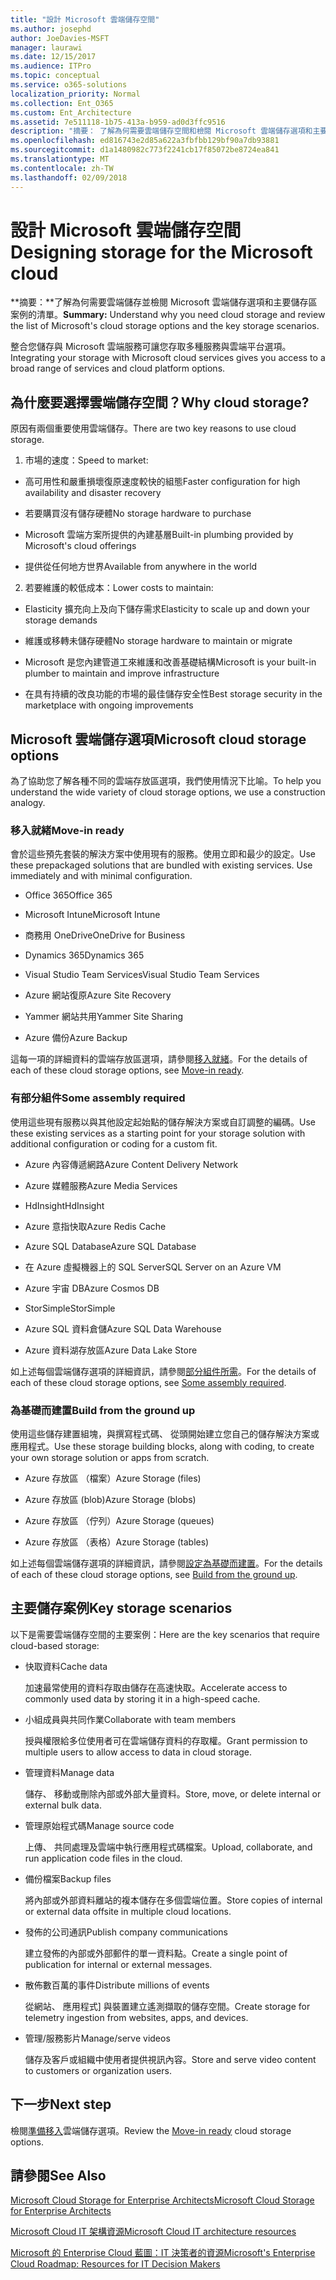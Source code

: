 ```yaml
---
title: "設計 Microsoft 雲端儲存空間"
ms.author: josephd
author: JoeDavies-MSFT
manager: laurawi
ms.date: 12/15/2017
ms.audience: ITPro
ms.topic: conceptual
ms.service: o365-solutions
localization_priority: Normal
ms.collection: Ent_O365
ms.custom: Ent_Architecture
ms.assetid: 7e511118-1b75-413a-b959-ad0d3ffc9516
description: "摘要： 了解為何需要雲端儲存空間和檢閱 Microsoft 雲端儲存選項和主要儲存區案例的清單。"
ms.openlocfilehash: ed816743e2d85a622a3fbfbb129bf90a7db93881
ms.sourcegitcommit: d1a1480982c773f2241cb17f85072be8724ea841
ms.translationtype: MT
ms.contentlocale: zh-TW
ms.lasthandoff: 02/09/2018
---
```

# <a name="designing-storage-for-the-microsoft-cloud"></a><span data-ttu-id="5b86d-103">設計 Microsoft 雲端儲存空間</span><span class="sxs-lookup"><span data-stu-id="5b86d-103">Designing storage for the Microsoft cloud</span></span>

 <span data-ttu-id="5b86d-104">**摘要：**了解為何需要雲端儲存並檢閱 Microsoft 雲端儲存選項和主要儲存區案例的清單。</span><span class="sxs-lookup"><span data-stu-id="5b86d-104">**Summary:** Understand why you need cloud storage and review the list of Microsoft's cloud storage options and the key storage scenarios.</span></span>
  
<span data-ttu-id="5b86d-105">整合您儲存與 Microsoft 雲端服務可讓您存取多種服務與雲端平台選項。</span><span class="sxs-lookup"><span data-stu-id="5b86d-105">Integrating your storage with Microsoft cloud services gives you access to a broad range of services and cloud platform options.</span></span>
  
## <a name="why-cloud-storage"></a><span data-ttu-id="5b86d-106">為什麼要選擇雲端儲存空間？</span><span class="sxs-lookup"><span data-stu-id="5b86d-106">Why cloud storage?</span></span>

<span data-ttu-id="5b86d-107">原因有兩個重要使用雲端儲存。</span><span class="sxs-lookup"><span data-stu-id="5b86d-107">There are two key reasons to use cloud storage.</span></span>
  
1. <span data-ttu-id="5b86d-108">市場的速度：</span><span class="sxs-lookup"><span data-stu-id="5b86d-108">Speed to market:</span></span>
    
  - <span data-ttu-id="5b86d-109">高可用性和嚴重損壞復原速度較快的組態</span><span class="sxs-lookup"><span data-stu-id="5b86d-109">Faster configuration for high availability and disaster recovery</span></span>
    
  - <span data-ttu-id="5b86d-110">若要購買沒有儲存硬體</span><span class="sxs-lookup"><span data-stu-id="5b86d-110">No storage hardware to purchase</span></span>
    
  - <span data-ttu-id="5b86d-111">Microsoft 雲端方案所提供的內建基層</span><span class="sxs-lookup"><span data-stu-id="5b86d-111">Built-in plumbing provided by Microsoft's cloud offerings</span></span>
    
  - <span data-ttu-id="5b86d-112">提供從任何地方世界</span><span class="sxs-lookup"><span data-stu-id="5b86d-112">Available from anywhere in the world</span></span>
    
2. <span data-ttu-id="5b86d-113">若要維護的較低成本：</span><span class="sxs-lookup"><span data-stu-id="5b86d-113">Lower costs to maintain:</span></span>
    
  - <span data-ttu-id="5b86d-114">Elasticity 擴充向上及向下儲存需求</span><span class="sxs-lookup"><span data-stu-id="5b86d-114">Elasticity to scale up and down your storage demands</span></span>
    
  - <span data-ttu-id="5b86d-115">維護或移轉未儲存硬體</span><span class="sxs-lookup"><span data-stu-id="5b86d-115">No storage hardware to maintain or migrate</span></span>
    
  - <span data-ttu-id="5b86d-116">Microsoft 是您內建管道工來維護和改善基礎結構</span><span class="sxs-lookup"><span data-stu-id="5b86d-116">Microsoft is your built-in plumber to maintain and improve infrastructure</span></span>
    
  - <span data-ttu-id="5b86d-117">在具有持續的改良功能的市場的最佳儲存安全性</span><span class="sxs-lookup"><span data-stu-id="5b86d-117">Best storage security in the marketplace with ongoing improvements</span></span>
    
## <a name="microsoft-cloud-storage-options"></a><span data-ttu-id="5b86d-118">Microsoft 雲端儲存選項</span><span class="sxs-lookup"><span data-stu-id="5b86d-118">Microsoft cloud storage options</span></span>

<span data-ttu-id="5b86d-119">為了協助您了解各種不同的雲端存放區選項，我們使用情況下比喻。</span><span class="sxs-lookup"><span data-stu-id="5b86d-119">To help you understand the wide variety of cloud storage options, we use a construction analogy.</span></span>
  
### <a name="move-in-ready"></a><span data-ttu-id="5b86d-120">移入就緒</span><span class="sxs-lookup"><span data-stu-id="5b86d-120">Move-in ready</span></span>

<span data-ttu-id="5b86d-p101">會於這些預先套裝的解決方案中使用現有的服務。使用立即和最少的設定。</span><span class="sxs-lookup"><span data-stu-id="5b86d-p101">Use these prepackaged solutions that are bundled with existing services. Use immediately and with minimal configuration.</span></span>
  
- <span data-ttu-id="5b86d-123">Office 365</span><span class="sxs-lookup"><span data-stu-id="5b86d-123">Office 365</span></span>
    
- <span data-ttu-id="5b86d-124">Microsoft Intune</span><span class="sxs-lookup"><span data-stu-id="5b86d-124">Microsoft Intune</span></span>
    
- <span data-ttu-id="5b86d-125">商務用 OneDrive</span><span class="sxs-lookup"><span data-stu-id="5b86d-125">OneDrive for Business</span></span>
    
- <span data-ttu-id="5b86d-126">Dynamics 365</span><span class="sxs-lookup"><span data-stu-id="5b86d-126">Dynamics 365</span></span>
    
- <span data-ttu-id="5b86d-127">Visual Studio Team Services</span><span class="sxs-lookup"><span data-stu-id="5b86d-127">Visual Studio Team Services</span></span>
    
- <span data-ttu-id="5b86d-128">Azure 網站復原</span><span class="sxs-lookup"><span data-stu-id="5b86d-128">Azure Site Recovery</span></span>
    
- <span data-ttu-id="5b86d-129">Yammer 網站共用</span><span class="sxs-lookup"><span data-stu-id="5b86d-129">Yammer Site Sharing</span></span>
    
- <span data-ttu-id="5b86d-130">Azure 備份</span><span class="sxs-lookup"><span data-stu-id="5b86d-130">Azure Backup</span></span>
    
<span data-ttu-id="5b86d-131">這每一項的詳細資料的雲端存放區選項，請參閱[移入就緒](move-in-ready.md)。</span><span class="sxs-lookup"><span data-stu-id="5b86d-131">For the details of each of these cloud storage options, see [Move-in ready](move-in-ready.md).</span></span>
  
### <a name="some-assembly-required"></a><span data-ttu-id="5b86d-132">有部分組件</span><span class="sxs-lookup"><span data-stu-id="5b86d-132">Some assembly required</span></span>

<span data-ttu-id="5b86d-133">使用這些現有服務以與其他設定起始點的儲存解決方案或自訂調整的編碼。</span><span class="sxs-lookup"><span data-stu-id="5b86d-133">Use these existing services as a starting point for your storage solution with additional configuration or coding for a custom fit.</span></span>
  
- <span data-ttu-id="5b86d-134">Azure 內容傳遞網路</span><span class="sxs-lookup"><span data-stu-id="5b86d-134">Azure Content Delivery Network</span></span>
    
- <span data-ttu-id="5b86d-135">Azure 媒體服務</span><span class="sxs-lookup"><span data-stu-id="5b86d-135">Azure Media Services</span></span>
    
- <span data-ttu-id="5b86d-136">HdInsight</span><span class="sxs-lookup"><span data-stu-id="5b86d-136">HdInsight</span></span>
    
- <span data-ttu-id="5b86d-137">Azure 意指快取</span><span class="sxs-lookup"><span data-stu-id="5b86d-137">Azure Redis Cache</span></span>
    
- <span data-ttu-id="5b86d-138">Azure SQL Database</span><span class="sxs-lookup"><span data-stu-id="5b86d-138">Azure SQL Database</span></span>
    
- <span data-ttu-id="5b86d-139">在 Azure 虛擬機器上的 SQL Server</span><span class="sxs-lookup"><span data-stu-id="5b86d-139">SQL Server on an Azure VM</span></span>
    
- <span data-ttu-id="5b86d-140">Azure 宇宙 DB</span><span class="sxs-lookup"><span data-stu-id="5b86d-140">Azure Cosmos DB</span></span>
    
- <span data-ttu-id="5b86d-141">StorSimple</span><span class="sxs-lookup"><span data-stu-id="5b86d-141">StorSimple</span></span>
    
- <span data-ttu-id="5b86d-142">Azure SQL 資料倉儲</span><span class="sxs-lookup"><span data-stu-id="5b86d-142">Azure SQL Data Warehouse</span></span>
    
- <span data-ttu-id="5b86d-143">Azure 資料湖存放區</span><span class="sxs-lookup"><span data-stu-id="5b86d-143">Azure Data Lake Store</span></span>
    
<span data-ttu-id="5b86d-144">如上述每個雲端儲存選項的詳細資訊，請參閱[部分組件所需](some-assembly-required.md)。</span><span class="sxs-lookup"><span data-stu-id="5b86d-144">For the details of each of these cloud storage options, see [Some assembly required](some-assembly-required.md).</span></span>
  
### <a name="build-from-the-ground-up"></a><span data-ttu-id="5b86d-145">為基礎而建置</span><span class="sxs-lookup"><span data-stu-id="5b86d-145">Build from the ground up</span></span>

<span data-ttu-id="5b86d-146">使用這些儲存建置組塊，與撰寫程式碼、 從頭開始建立您自己的儲存解決方案或應用程式。</span><span class="sxs-lookup"><span data-stu-id="5b86d-146">Use these storage building blocks, along with coding, to create your own storage solution or apps from scratch.</span></span>
  
- <span data-ttu-id="5b86d-147">Azure 存放區 （檔案）</span><span class="sxs-lookup"><span data-stu-id="5b86d-147">Azure Storage (files)</span></span>
    
- <span data-ttu-id="5b86d-148">Azure 存放區 (blob)</span><span class="sxs-lookup"><span data-stu-id="5b86d-148">Azure Storage (blobs)</span></span>
    
- <span data-ttu-id="5b86d-149">Azure 存放區 （佇列）</span><span class="sxs-lookup"><span data-stu-id="5b86d-149">Azure Storage (queues)</span></span>
    
- <span data-ttu-id="5b86d-150">Azure 存放區 （表格）</span><span class="sxs-lookup"><span data-stu-id="5b86d-150">Azure Storage (tables)</span></span>
    
<span data-ttu-id="5b86d-151">如上述每個雲端儲存選項的詳細資訊，請參閱[設定為基礎而建置](build-from-the-ground-up.md)。</span><span class="sxs-lookup"><span data-stu-id="5b86d-151">For the details of each of these cloud storage options, see [Build from the ground up](build-from-the-ground-up.md).</span></span>
  
## <a name="key-storage-scenarios"></a><span data-ttu-id="5b86d-152">主要儲存案例</span><span class="sxs-lookup"><span data-stu-id="5b86d-152">Key storage scenarios</span></span>

<span data-ttu-id="5b86d-153">以下是需要雲端儲存空間的主要案例：</span><span class="sxs-lookup"><span data-stu-id="5b86d-153">Here are the key scenarios that require cloud-based storage:</span></span>
  
- <span data-ttu-id="5b86d-154">快取資料</span><span class="sxs-lookup"><span data-stu-id="5b86d-154">Cache data</span></span>
    
    <span data-ttu-id="5b86d-155">加速最常使用的資料存取由儲存在高速快取。</span><span class="sxs-lookup"><span data-stu-id="5b86d-155">Accelerate access to commonly used data by storing it in a high-speed cache.</span></span>
    
- <span data-ttu-id="5b86d-156">小組成員與共同作業</span><span class="sxs-lookup"><span data-stu-id="5b86d-156">Collaborate with team members</span></span>
    
    <span data-ttu-id="5b86d-157">授與權限給多位使用者可在雲端儲存資料的存取權。</span><span class="sxs-lookup"><span data-stu-id="5b86d-157">Grant permission to multiple users to allow access to data in cloud storage.</span></span>
    
- <span data-ttu-id="5b86d-158">管理資料</span><span class="sxs-lookup"><span data-stu-id="5b86d-158">Manage data</span></span>
    
    <span data-ttu-id="5b86d-159">儲存、 移動或刪除內部或外部大量資料。</span><span class="sxs-lookup"><span data-stu-id="5b86d-159">Store, move, or delete internal or external bulk data.</span></span>
    
- <span data-ttu-id="5b86d-160">管理原始程式碼</span><span class="sxs-lookup"><span data-stu-id="5b86d-160">Manage source code</span></span>
    
    <span data-ttu-id="5b86d-161">上傳、 共同處理及雲端中執行應用程式碼檔案。</span><span class="sxs-lookup"><span data-stu-id="5b86d-161">Upload, collaborate, and run application code files in the cloud.</span></span>
    
- <span data-ttu-id="5b86d-162">備份檔案</span><span class="sxs-lookup"><span data-stu-id="5b86d-162">Backup files</span></span>
    
    <span data-ttu-id="5b86d-163">將內部或外部資料離站的複本儲存在多個雲端位置。</span><span class="sxs-lookup"><span data-stu-id="5b86d-163">Store copies of internal or external data offsite in multiple cloud locations.</span></span>
    
- <span data-ttu-id="5b86d-164">發佈的公司通訊</span><span class="sxs-lookup"><span data-stu-id="5b86d-164">Publish company communications</span></span>
    
    <span data-ttu-id="5b86d-165">建立發佈的內部或外部郵件的單一資料點。</span><span class="sxs-lookup"><span data-stu-id="5b86d-165">Create a single point of publication for internal or external messages.</span></span>
    
- <span data-ttu-id="5b86d-166">散佈數百萬的事件</span><span class="sxs-lookup"><span data-stu-id="5b86d-166">Distribute millions of events</span></span>
    
    <span data-ttu-id="5b86d-167">從網站、 應用程式] 與裝置建立遙測擷取的儲存空間。</span><span class="sxs-lookup"><span data-stu-id="5b86d-167">Create storage for telemetry ingestion from websites, apps, and devices.</span></span>
    
- <span data-ttu-id="5b86d-168">管理/服務影片</span><span class="sxs-lookup"><span data-stu-id="5b86d-168">Manage/serve videos</span></span>
    
    <span data-ttu-id="5b86d-169">儲存及客戶或組織中使用者提供視訊內容。</span><span class="sxs-lookup"><span data-stu-id="5b86d-169">Store and serve video content to customers or organization users.</span></span>
    
## <a name="next-step"></a><span data-ttu-id="5b86d-170">下一步</span><span class="sxs-lookup"><span data-stu-id="5b86d-170">Next step</span></span>

<span data-ttu-id="5b86d-171">檢閱[準備移入](move-in-ready.md)雲端儲存選項。</span><span class="sxs-lookup"><span data-stu-id="5b86d-171">Review the [Move-in ready](move-in-ready.md) cloud storage options.</span></span>
  
## <a name="see-also"></a><span data-ttu-id="5b86d-172">請參閱</span><span class="sxs-lookup"><span data-stu-id="5b86d-172">See Also</span></span>

[<span data-ttu-id="5b86d-173">Microsoft Cloud Storage for Enterprise Architects</span><span class="sxs-lookup"><span data-stu-id="5b86d-173">Microsoft Cloud Storage for Enterprise Architects</span></span>](microsoft-cloud-storage-for-enterprise-architects.md)
  
[<span data-ttu-id="5b86d-174">Microsoft Cloud IT 架構資源</span><span class="sxs-lookup"><span data-stu-id="5b86d-174">Microsoft Cloud IT architecture resources</span></span>](microsoft-cloud-it-architecture-resources.md)

[<span data-ttu-id="5b86d-175">Microsoft 的 Enterprise Cloud 藍圖：IT 決策者的資源</span><span class="sxs-lookup"><span data-stu-id="5b86d-175">Microsoft's Enterprise Cloud Roadmap: Resources for IT Decision Makers</span></span>](https://sway.com/FJ2xsyWtkJc2taRD)


